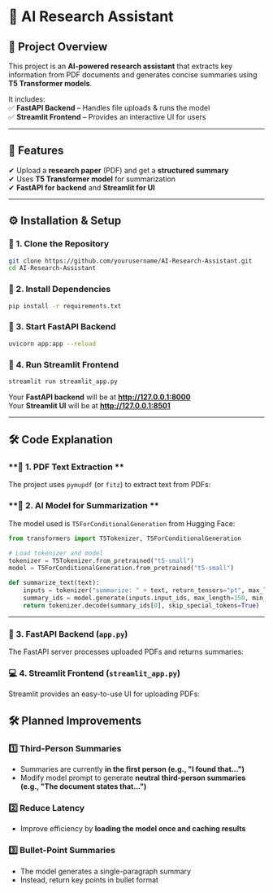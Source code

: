 # **🧠 AI Research Assistant**  

## **📌 Project Overview**  
This project is an **AI-powered research assistant** that extracts key information from PDF documents and generates concise summaries using **T5 Transformer models**.  

It includes:  
✅ **FastAPI Backend** – Handles file uploads & runs the model  
✅ **Streamlit Frontend** – Provides an interactive UI for users  

---

## **🚀 Features**  
✔ Upload a **research paper** (PDF) and get a **structured summary**  
✔ Uses **T5 Transformer model** for summarization  
✔ **FastAPI for backend** and **Streamlit for UI**  

---

## **⚙ Installation & Setup**  

### **🔹 1. Clone the Repository**  
```bash
git clone https://github.com/yourusername/AI-Research-Assistant.git
cd AI-Research-Assistant
```

### **🔹 2. Install Dependencies**  
```bash
pip install -r requirements.txt
```

### **🔹 3. Start FastAPI Backend**  
```bash
uvicorn app:app --reload
```

### **🔹 4. Run Streamlit Frontend**  
```bash
streamlit run streamlit_app.py
```

Your **FastAPI backend** will be at **http://127.0.0.1:8000**  
Your **Streamlit UI** will be at **http://127.0.0.1:8501**  

---

## **🛠️ Code Explanation**  

### **📄 1. PDF Text Extraction **  
The project uses `pymupdf` (or `fitz`) to extract text from PDFs:  

### **🤖 2. AI Model for Summarization **  
The model used is `T5ForConditionalGeneration` from Hugging Face:  
```python
from transformers import T5Tokenizer, T5ForConditionalGeneration  

# Load tokenizer and model  
tokenizer = T5Tokenizer.from_pretrained("t5-small")  
model = T5ForConditionalGeneration.from_pretrained("t5-small")  

def summarize_text(text):  
    inputs = tokenizer("summarize: " + text, return_tensors="pt", max_length=512, truncation=True)  
    summary_ids = model.generate(inputs.input_ids, max_length=150, min_length=50, length_penalty=2.0, num_beams=4)  
    return tokenizer.decode(summary_ids[0], skip_special_tokens=True)  
```

---

### **🚀 3. FastAPI Backend (`app.py`)**  
The FastAPI server processes uploaded PDFs and returns summaries:  

### **💻 4. Streamlit Frontend (`streamlit_app.py`)**  
Streamlit provides an easy-to-use UI for uploading PDFs:  

## **🛠️ Planned Improvements**  
### **1️⃣ Third-Person Summaries**  
- Summaries are currently **in the first person (e.g., "I found that...")**  
- Modify model prompt to generate **neutral third-person summaries (e.g., "The document states that...")**  

### **2️⃣ Reduce Latency**  
- Improve efficiency by **loading the model once and caching results**  

### **3️⃣ Bullet-Point Summaries**
- The model generates a single-paragraph summary
- Instead, return key points in bullet format
